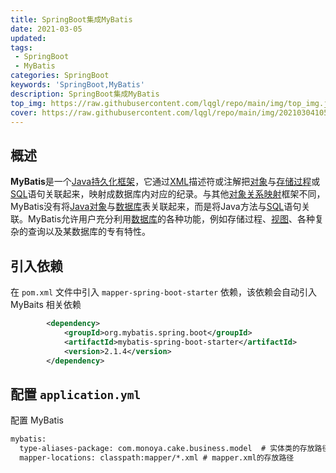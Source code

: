 ```yaml
---
title: SpringBoot集成MyBatis
date: 2021-03-05
updated: 
tags:
 - SpringBoot
 - MyBatis
categories: SpringBoot
keywords: 'SpringBoot,MyBatis'
description: SpringBoot集成MyBatis
top_img: https://raw.githubusercontent.com/lqgl/repo/main/img/top_img.jpg
cover: https://raw.githubusercontent.com/lqgl/repo/main/img/20210304105052.png
---
```

## 概述

**MyBatis**是一个[Java](https://zh.wikipedia.org/wiki/Java)[持久化框架](https://zh.wikipedia.org/wiki/持久化框架)，它通过[XML](https://zh.wikipedia.org/wiki/XML)描述符或注解把[对象](https://zh.wikipedia.org/wiki/对象_(计算机科学))与[存储过程](https://zh.wikipedia.org/wiki/存储过程)或[SQL](https://zh.wikipedia.org/wiki/SQL)语句关联起来，映射成数据库内对应的纪录。与其他[对象关系映射](https://zh.wikipedia.org/wiki/对象关系映射)框架不同，MyBatis没有将[Java](https://zh.wikipedia.org/wiki/Java)[对象](https://zh.wikipedia.org/wiki/对象_(计算机科学))与[数据库](https://zh.wikipedia.org/wiki/数据库)表关联起来，而是将Java方法与[SQL](https://zh.wikipedia.org/wiki/SQL)语句关联。MyBatis允许用户充分利用[数据库](https://zh.wikipedia.org/wiki/数据库)的各种功能，例如存储过程、[视图](https://zh.wikipedia.org/wiki/视图)、各种复杂的查询以及某数据库的专有特性。

## 引入依赖

在 `pom.xml` 文件中引入 `mapper-spring-boot-starter` 依赖，该依赖会自动引入 MyBaits 相关依赖

```xml
        <dependency>
            <groupId>org.mybatis.spring.boot</groupId>
            <artifactId>mybatis-spring-boot-starter</artifactId>
            <version>2.1.4</version>
        </dependency>
```

## 配置 `application.yml`

配置 MyBatis

```xml
mybatis:
  type-aliases-package: com.monoya.cake.business.model  # 实体类的存放路径
  mapper-locations: classpath:mapper/*.xml # mapper.xml的存放路径
```

